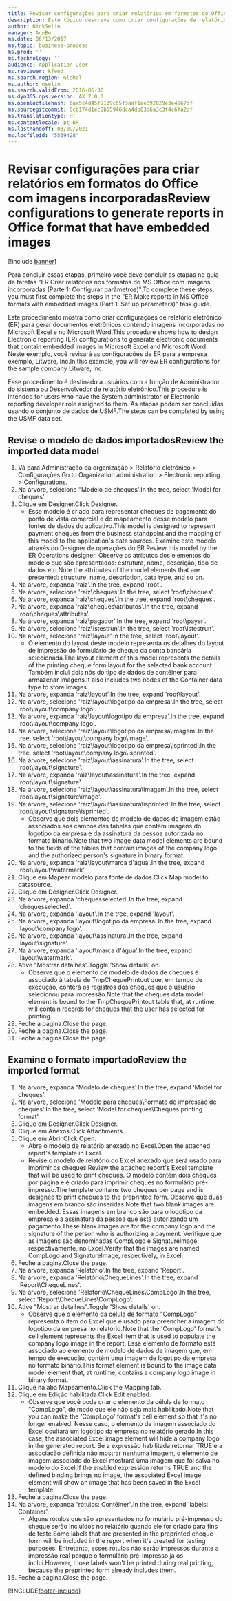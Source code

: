 ```yaml
---
title: Revisar configurações para criar relatórios em formatos do Office com imagens incorporadas
description: Este tópico descreve como criar configurações de relatório para gerar documentos eletrônicos que contenham imagens incorporadas. (Parte 1 - Configurar parâmetros).
author: NickSelin
manager: AnnBe
ms.date: 06/13/2017
ms.topic: business-process
ms.prod: ''
ms.technology: ''
audience: Application User
ms.reviewer: kfend
ms.search.region: Global
ms.author: nselin
ms.search.validFrom: 2016-06-30
ms.dyn365.ops.version: AX 7.0.0
ms.openlocfilehash: 6aa5c4d45f9139c65f3aaf1ae392829e3e4967df
ms.sourcegitcommit: 6cb174d1ec8b55946dca4db03d6a3c3f4c6fa2df
ms.translationtype: HT
ms.contentlocale: pt-BR
ms.lasthandoff: 03/09/2021
ms.locfileid: "5569428"
---
```

# <a name="review-configurations-to-generate-reports-in-office-format-that-have-embedded-images"></a><span data-ttu-id="bfe42-104">Revisar configurações para criar relatórios em formatos do Office com imagens incorporadas</span><span class="sxs-lookup"><span data-stu-id="bfe42-104">Review configurations to generate reports in Office format that have embedded images</span></span>

[!include [banner](../../includes/banner.md)]

<span data-ttu-id="bfe42-105">Para concluir essas etapas, primeiro você deve concluir as etapas no guia de tarefas "ER Criar relatórios nos formatos do MS Office com imagens incorporadas (Parte 1: Configurar parâmetros)".</span><span class="sxs-lookup"><span data-stu-id="bfe42-105">To complete these steps, you must first complete the steps in the "ER Make reports in MS Office formats with embedded images (Part 1: Set up parameters)" task guide.</span></span>

<span data-ttu-id="bfe42-106">Este procedimento mostra como criar configurações de relatório eletrônico (ER) para gerar documentos eletrônicos contendo imagens incorporadas no Microsoft Excel e no Microsoft Word.</span><span class="sxs-lookup"><span data-stu-id="bfe42-106">This procedure shows how to design Electronic reporting (ER) configurations to generate electronic documents that contain embedded images in Microsoft Excel and Microsoft Word.</span></span> <span data-ttu-id="bfe42-107">Neste exemplo, você revisará as configurações de ER para a empresa exemplo, Litware, Inc.</span><span class="sxs-lookup"><span data-stu-id="bfe42-107">In this example, you will review ER configurations for the sample company Litware, Inc.</span></span> 

<span data-ttu-id="bfe42-108">Esse procedimento é destinado a usuários com a função de Administrador do sistema ou Desenvolvedor de relatório eletrônico.</span><span class="sxs-lookup"><span data-stu-id="bfe42-108">This procedure is intended for users who have the System administrator or Electronic reporting developer role assigned to them.</span></span> <span data-ttu-id="bfe42-109">As etapas podem ser concluídas usando o conjunto de dados de USMF.</span><span class="sxs-lookup"><span data-stu-id="bfe42-109">The steps can be completed by using the USMF data set.</span></span>


## <a name="review-the-imported-data-model"></a><span data-ttu-id="bfe42-110">Revise o modelo de dados importados</span><span class="sxs-lookup"><span data-stu-id="bfe42-110">Review the imported data model</span></span>
1. <span data-ttu-id="bfe42-111">Vá para Administração da organização > Relatório eletrônico > Configurações.</span><span class="sxs-lookup"><span data-stu-id="bfe42-111">Go to Organization administration > Electronic reporting > Configurations.</span></span>
2. <span data-ttu-id="bfe42-112">Na árvore, selecione "Modelo de cheques'.</span><span class="sxs-lookup"><span data-stu-id="bfe42-112">In the tree, select 'Model for cheques'.</span></span>
3. <span data-ttu-id="bfe42-113">Clique em Designer.</span><span class="sxs-lookup"><span data-stu-id="bfe42-113">Click Designer.</span></span>
    * <span data-ttu-id="bfe42-114">Esse modelo é criado para representar cheques de pagamento do ponto de vista comercial e do mapeamento desse modelo para fontes de dados do aplicativo.</span><span class="sxs-lookup"><span data-stu-id="bfe42-114">This model is designed to represent payment cheques from the business standpoint and the mapping of this model to the application's data sources.</span></span> <span data-ttu-id="bfe42-115">Examine este modelo através do Designer de operações do ER.</span><span class="sxs-lookup"><span data-stu-id="bfe42-115">Review this model by the ER Operations designer.</span></span> <span data-ttu-id="bfe42-116">Observe os atributos dos elementos do modelo que são apresentados: estrutura, nome, descrição, tipo de dados etc.</span><span class="sxs-lookup"><span data-stu-id="bfe42-116">Note the attributes of the model elements that are presented: structure, name, description, data type, and so on.</span></span>   
4. <span data-ttu-id="bfe42-117">Na árvore, expanda 'raiz'.</span><span class="sxs-lookup"><span data-stu-id="bfe42-117">In the tree, expand 'root'.</span></span>
5. <span data-ttu-id="bfe42-118">Na árvore, selecione 'raiz\cheques'.</span><span class="sxs-lookup"><span data-stu-id="bfe42-118">In the tree, select 'root\cheques'.</span></span>
6. <span data-ttu-id="bfe42-119">Na árvore, expanda 'raiz\cheques'.</span><span class="sxs-lookup"><span data-stu-id="bfe42-119">In the tree, expand 'root\cheques'.</span></span>
7. <span data-ttu-id="bfe42-120">Na árvore, expanda 'raiz\cheques\atributos'.</span><span class="sxs-lookup"><span data-stu-id="bfe42-120">In the tree, expand 'root\cheques\attributes'.</span></span>
8. <span data-ttu-id="bfe42-121">Na árvore, expanda 'raiz\pagador'.</span><span class="sxs-lookup"><span data-stu-id="bfe42-121">In the tree, expand 'root\payer'.</span></span>
9. <span data-ttu-id="bfe42-122">Na árvore, selecione 'raiz\istestrun'.</span><span class="sxs-lookup"><span data-stu-id="bfe42-122">In the tree, select 'root\istestrun'.</span></span>
10. <span data-ttu-id="bfe42-123">Na árvore, selecione 'raiz\layout'.</span><span class="sxs-lookup"><span data-stu-id="bfe42-123">In the tree, select 'root\layout'.</span></span>
    * <span data-ttu-id="bfe42-124">O elemento do layout deste modelo representa os detalhes do layout de impressão do formulário de cheque da conta bancária selecionada.</span><span class="sxs-lookup"><span data-stu-id="bfe42-124">The layout element of this model represents the details of the printing cheque form layout for the selected bank account.</span></span> <span data-ttu-id="bfe42-125">Também inclui dois nós do tipo de dados de contêiner para armazenar imagens.</span><span class="sxs-lookup"><span data-stu-id="bfe42-125">It also includes two nodes of the Container data type to store images.</span></span>   
11. <span data-ttu-id="bfe42-126">Na árvore, expanda 'raiz\layout'.</span><span class="sxs-lookup"><span data-stu-id="bfe42-126">In the tree, expand 'root\layout'.</span></span>
12. <span data-ttu-id="bfe42-127">Na árvore, selecione 'raiz\layout\logotipo da empresa'.</span><span class="sxs-lookup"><span data-stu-id="bfe42-127">In the tree, select 'root\layout\company logo'.</span></span>
13. <span data-ttu-id="bfe42-128">Na árvore, expanda 'raiz\layout\logotipo da empresa'.</span><span class="sxs-lookup"><span data-stu-id="bfe42-128">In the tree, expand 'root\layout\company logo'.</span></span>
14. <span data-ttu-id="bfe42-129">Na árvore, selecione 'raiz\layout\logotipo da empresa\imagem'.</span><span class="sxs-lookup"><span data-stu-id="bfe42-129">In the tree, select 'root\layout\company logo\image'.</span></span>
15. <span data-ttu-id="bfe42-130">Na árvore, selecione 'raiz\layout\logotipo da empresa\isprinted'.</span><span class="sxs-lookup"><span data-stu-id="bfe42-130">In the tree, select 'root\layout\company logo\isprinted'.</span></span>
16. <span data-ttu-id="bfe42-131">Na árvore, selecione 'raiz\layout\assinatura'.</span><span class="sxs-lookup"><span data-stu-id="bfe42-131">In the tree, select 'root\layout\signature'.</span></span>
17. <span data-ttu-id="bfe42-132">Na árvore, expanda 'raiz\layout\assinatura'.</span><span class="sxs-lookup"><span data-stu-id="bfe42-132">In the tree, expand 'root\layout\signature'.</span></span>
18. <span data-ttu-id="bfe42-133">Na árvore, selecione 'raiz\layout\assinatura\imagem'.</span><span class="sxs-lookup"><span data-stu-id="bfe42-133">In the tree, select 'root\layout\signature\image'.</span></span>
19. <span data-ttu-id="bfe42-134">Na árvore, selecione 'raiz\layout\assinatura\isprinted'.</span><span class="sxs-lookup"><span data-stu-id="bfe42-134">In the tree, select 'root\layout\signature\isprinted'.</span></span>
    * <span data-ttu-id="bfe42-135">Observe que dois elementos do modelo de dados de imagem estão associados aos campos das tabelas que contêm imagens do logotipo da empresa e da assinatura da pessoa autorizada no formato binário.</span><span class="sxs-lookup"><span data-stu-id="bfe42-135">Note that two image data model elements are bound to the fields of the tables that contain images of the company logo and the authorized person's signature in binary format.</span></span>  
20. <span data-ttu-id="bfe42-136">Na árvore, expanda 'raiz\layout\marca d'água'.</span><span class="sxs-lookup"><span data-stu-id="bfe42-136">In the tree, expand 'root\layout\watermark'.</span></span>
21. <span data-ttu-id="bfe42-137">Clique em Mapear modelo para fonte de dados.</span><span class="sxs-lookup"><span data-stu-id="bfe42-137">Click Map model to datasource.</span></span>
22. <span data-ttu-id="bfe42-138">Clique em Designer.</span><span class="sxs-lookup"><span data-stu-id="bfe42-138">Click Designer.</span></span>
23. <span data-ttu-id="bfe42-139">Na árvore, expanda 'chequesselected'.</span><span class="sxs-lookup"><span data-stu-id="bfe42-139">In the tree, expand 'chequesselected'.</span></span>
24. <span data-ttu-id="bfe42-140">Na árvore, expanda 'layout'.</span><span class="sxs-lookup"><span data-stu-id="bfe42-140">In the tree, expand 'layout'.</span></span>
25. <span data-ttu-id="bfe42-141">Na árvore, expanda 'layout\logotipo da empresa'.</span><span class="sxs-lookup"><span data-stu-id="bfe42-141">In the tree, expand 'layout\company logo'.</span></span>
26. <span data-ttu-id="bfe42-142">Na árvore, expanda 'layout\assinatura'.</span><span class="sxs-lookup"><span data-stu-id="bfe42-142">In the tree, expand 'layout\signature'.</span></span>
27. <span data-ttu-id="bfe42-143">Na árvore, expanda 'layout\marca d'água'.</span><span class="sxs-lookup"><span data-stu-id="bfe42-143">In the tree, expand 'layout\watermark'.</span></span>
28. <span data-ttu-id="bfe42-144">Ative "Mostrar detalhes".</span><span class="sxs-lookup"><span data-stu-id="bfe42-144">Toggle 'Show details' on.</span></span>
    * <span data-ttu-id="bfe42-145">Observe que o elemento de modelo de dados de cheques é associado à tabela de TmpChequePrintout que, em tempo de execução, conterá os registros dos cheques que o usuário selecionou para impressão.</span><span class="sxs-lookup"><span data-stu-id="bfe42-145">Note that the cheques data model element is bound to the TmpChequePrintout table that, at runtime, will contain records for cheques that the user has selected for printing.</span></span>   
29. <span data-ttu-id="bfe42-146">Feche a página.</span><span class="sxs-lookup"><span data-stu-id="bfe42-146">Close the page.</span></span>
30. <span data-ttu-id="bfe42-147">Feche a página.</span><span class="sxs-lookup"><span data-stu-id="bfe42-147">Close the page.</span></span>
31. <span data-ttu-id="bfe42-148">Feche a página.</span><span class="sxs-lookup"><span data-stu-id="bfe42-148">Close the page.</span></span>

## <a name="review-the-imported-format"></a><span data-ttu-id="bfe42-149">Examine o formato importado</span><span class="sxs-lookup"><span data-stu-id="bfe42-149">Review the imported format</span></span>
1. <span data-ttu-id="bfe42-150">Na árvore, expanda "Modelo de cheques'.</span><span class="sxs-lookup"><span data-stu-id="bfe42-150">In the tree, expand 'Model for cheques'.</span></span>
2. <span data-ttu-id="bfe42-151">Na árvore, selecione 'Modelo para cheques\Formato de impressão de cheques'.</span><span class="sxs-lookup"><span data-stu-id="bfe42-151">In the tree, select 'Model for cheques\Cheques printing format'.</span></span>
3. <span data-ttu-id="bfe42-152">Clique em Designer.</span><span class="sxs-lookup"><span data-stu-id="bfe42-152">Click Designer.</span></span>
4. <span data-ttu-id="bfe42-153">Clique em Anexos.</span><span class="sxs-lookup"><span data-stu-id="bfe42-153">Click Attachments.</span></span>
5. <span data-ttu-id="bfe42-154">Clique em Abrir.</span><span class="sxs-lookup"><span data-stu-id="bfe42-154">Click Open.</span></span>
    * <span data-ttu-id="bfe42-155">Abra o modelo de relatório anexado no Excel.</span><span class="sxs-lookup"><span data-stu-id="bfe42-155">Open the attached report's template in Excel.</span></span>  
    * <span data-ttu-id="bfe42-156">Revise o modelo de relatório do Excel anexado que será usado para imprimir os cheques.</span><span class="sxs-lookup"><span data-stu-id="bfe42-156">Review the attached report's Excel template that will be used to print cheques.</span></span> <span data-ttu-id="bfe42-157">O modelo contém dois cheques por página e é criado para imprimir cheques no formulário pré-impresso.</span><span class="sxs-lookup"><span data-stu-id="bfe42-157">The template contains two cheques per page and is designed to print cheques to the preprinted form.</span></span> <span data-ttu-id="bfe42-158">Observe que duas imagens em branco são inseridas.</span><span class="sxs-lookup"><span data-stu-id="bfe42-158">Note that two blank images are embedded.</span></span> <span data-ttu-id="bfe42-159">Essas imagens em branco são para o logotipo da empresa e a assinatura da pessoa que está autorizando um pagamento.</span><span class="sxs-lookup"><span data-stu-id="bfe42-159">These blank images are for the company logo and the signature of the person who is authorizing a payment.</span></span> <span data-ttu-id="bfe42-160">Verifique que as imagens são denominadas CompLogo e SignatureImage, respectivamente, no Excel.</span><span class="sxs-lookup"><span data-stu-id="bfe42-160">Verify that the images are named CompLogo and SignatureImage, respectively, in Excel.</span></span>   
6. <span data-ttu-id="bfe42-161">Feche a página.</span><span class="sxs-lookup"><span data-stu-id="bfe42-161">Close the page.</span></span>
7. <span data-ttu-id="bfe42-162">Na árvore, expanda 'Relatório'.</span><span class="sxs-lookup"><span data-stu-id="bfe42-162">In the tree, expand 'Report'.</span></span>
8. <span data-ttu-id="bfe42-163">Na árvore, expanda 'Relatório\ChequeLines'.</span><span class="sxs-lookup"><span data-stu-id="bfe42-163">In the tree, expand 'Report\ChequeLines'.</span></span>
9. <span data-ttu-id="bfe42-164">Na árvore, selecione 'Relatório\ChequeLines\CompLogo'.</span><span class="sxs-lookup"><span data-stu-id="bfe42-164">In the tree, select 'Report\ChequeLines\CompLogo'.</span></span>
10. <span data-ttu-id="bfe42-165">Ative "Mostrar detalhes".</span><span class="sxs-lookup"><span data-stu-id="bfe42-165">Toggle 'Show details' on.</span></span>
    * <span data-ttu-id="bfe42-166">Observe que o elemento da célula de formato "CompLogo" representa o item do Excel que é usado para preencher a imagem do logotipo da empresa no relatório.</span><span class="sxs-lookup"><span data-stu-id="bfe42-166">Note that the 'CompLogo' format's cell element represents the Excel item that is used to populate the company logo image in the report.</span></span> <span data-ttu-id="bfe42-167">Esse elemento de formato está associado ao elemento de modelo de dados de imagem que, em tempo de execução, contém uma imagem de logotipo da empresa no formato binário.</span><span class="sxs-lookup"><span data-stu-id="bfe42-167">This format element is bound to the image data model element that, at runtime, contains a company logo image in binary format.</span></span>   
11. <span data-ttu-id="bfe42-168">Clique na aba Mapeamento.</span><span class="sxs-lookup"><span data-stu-id="bfe42-168">Click the Mapping tab.</span></span>
12. <span data-ttu-id="bfe42-169">Clique em Edição habilitada.</span><span class="sxs-lookup"><span data-stu-id="bfe42-169">Click Edit enabled.</span></span>
    * <span data-ttu-id="bfe42-170">Observe que você pode criar o elemento da célula de formato "CompLogo", de modo que ele não seja mais habilitado.</span><span class="sxs-lookup"><span data-stu-id="bfe42-170">Note that you can make the 'CompLogo' format's cell element so that it's no longer enabled.</span></span> <span data-ttu-id="bfe42-171">Nesse caso, o elemento de imagem associado do Excel ocultará um logotipo da empresa no relatório gerado.</span><span class="sxs-lookup"><span data-stu-id="bfe42-171">In this case, the associated Excel image element will hide a company logo in the generated report.</span></span> <span data-ttu-id="bfe42-172">Se a expressão habilitada retornar TRUE e a associação definida não mostrar nenhuma imagem, o elemento de imagem associado do Excel mostrará uma imagem que foi salva no modelo do Excel.</span><span class="sxs-lookup"><span data-stu-id="bfe42-172">If the enabled expression returns TRUE and the defined binding brings no image, the associated Excel image element will show an image that has been saved in the Excel template.</span></span>   
13. <span data-ttu-id="bfe42-173">Feche a página.</span><span class="sxs-lookup"><span data-stu-id="bfe42-173">Close the page.</span></span>
14. <span data-ttu-id="bfe42-174">Na árvore, expanda “rótulos: Contêiner”.</span><span class="sxs-lookup"><span data-stu-id="bfe42-174">In the tree, expand 'labels: Container'.</span></span>
    * <span data-ttu-id="bfe42-175">Alguns rótulos que são apresentados no formulário pré-impresso do cheque serão incluídos no relatório quando ele for criado para fins de teste.</span><span class="sxs-lookup"><span data-stu-id="bfe42-175">Some labels that are presented in the preprinted cheque form will be included in the report when it's created for testing purposes.</span></span> <span data-ttu-id="bfe42-176">Entretanto, esses rótulos não serão impressos durante a impressão real porque o formulário pré-impresso já os inclui.</span><span class="sxs-lookup"><span data-stu-id="bfe42-176">However, those labels won't be printed during real printing, because the preprinted form already includes them.</span></span>  
15. <span data-ttu-id="bfe42-177">Feche a página.</span><span class="sxs-lookup"><span data-stu-id="bfe42-177">Close the page.</span></span>



[!INCLUDE[footer-include](../../../../includes/footer-banner.md)]